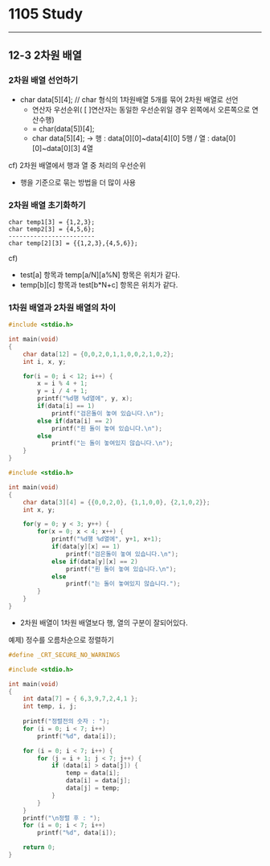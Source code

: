 # 1105 Study
------

## 12-3 2차원 배열

### 2차원 배열 선언하기
* char data[5][4]; // char 형식의 1차원배열 5개를 묶어 2차원 배열로 선언
  - 연산자 우선순위( [ ]연산자는 동일한 우선순위일 경우 왼쪽에서 오른쪽으로 연산수행)
  - = char(data[5])[4]; 
  - char data[5][4]; 
        -> 행 : data[0][0]~data[4][0] 5행 / 열 : data[0][0]~data[0][3] 4열

cf) 2차원 배열에서 행과 열 중 처리의 우선순위
* 행을 기준으로 묶는 방법을 더 많이 사용

### 2차원 배열 초기화하기
```
char temp1[3] = {1,2,3};
char temp2[3] = {4,5,6};
------------------------
char temp[2][3] = {{1,2,3},{4,5,6}};
```

cf)
* test[a] 항목과 temp[a/N][a%N] 항목은 위치가 같다.
* temp[b][c] 항목과 test[b*N+c] 항목은 위치가 같다.

### 1차원 배열과 2차원 배열의 차이
```c
#include <stdio.h>

int main(void)
{
    char data[12] = {0,0,2,0,1,1,0,0,2,1,0,2};
    int i, x, y;

    for(i = 0; i < 12; i++) {
        x = i % 4 + 1;
        y = i / 4 + 1;
        printf("%d행 %d열에", y, x);
        if(data[i] == 1) 
            printf("검은돌이 놓여 있습니다.\n");
        else if(data[i] == 2)
            printf("흰 돌이 놓여 있습니다.\n");
        else 
            printf("는 돌이 놓여있지 않습니다.\n"); 
    }
}
```

```c
#include <stdio.h>

int main(void)
{
    char data[3][4] = {{0,0,2,0}, {1,1,0,0}, {2,1,0,2}};
    int x, y;

    for(y = 0; y < 3; y++) {
        for(x = 0; x < 4; x++) {
            printf("%d행 %d열에", y+1, x+1);
            if(data[y][x] == 1)
                printf("검은돌이 놓여 있습니다.\n");
            else if(data[y][x] == 2)
                printf("흰 돌이 놓여 있습니다.\n");
            else
                printf("는 돌이 놓여있지 않습니다.");
        }
    }
}
```
- 2차원 배열이 1차원 배열보다 행, 열의 구분이 잘되어있다.

예제) 정수를 오름차순으로 정렬하기
```c
#define _CRT_SECURE_NO_WARNINGS

#include <stdio.h>

int main(void)
{
    int data[7] = { 6,3,9,7,2,4,1 };
    int temp, i, j;
    
    printf("정렬전의 숫자 : ");
    for (i = 0; i < 7; i++)
        printf("%d", data[i]);

    for (i = 0; i < 7; i++) {
        for (j = i + 1; j < 7; j++) {
            if (data[i] > data[j]) {
                temp = data[i];
                data[i] = data[j];
                data[j] = temp;
            }
        }
    }
    printf("\n정렬 후 : ");
    for (i = 0; i < 7; i++)
        printf("%d", data[i]);

    return 0;
}
```